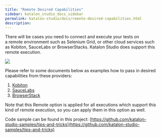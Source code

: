 ```yaml
---
title: "Remote Desired Capabilities" 
sidebar: katalon_studio_docs_sidebar
permalink: katalon-studio/docs/remote-desired-capabilities.html 
description: 
---
```

There will be cases you need to connect and execute your tests on a remote environment such as Selenium Grid, or other cloud services such as Kobiton, SauceLabs or BrowserStacks. Katalon Studio does support this remote execution.

![](../../images/katalon-studio/docs/remote-desired-capabilities/remote.png)

Please refer to some documents below as examples how to pass in desired capabilities from these providers:

1.  [Kobiton](https://docs.katalon.com/display/KD/Desired+capabilities+for+Kobiton+devices)
2.  [SauceLabs](https://docs.katalon.com/display/KD/SauceLabs+Integration)
3.  [BrowserStack](https://docs.katalon.com/display/KD/BrowserStack+Integration)

Note that this Remote option is applied for all executions which support this kind of remote execution, so you can apply them in this option as well.

Code sample can be found in this project: [https://github.com/katalon-studio-samples/tips-and-tricks](https://github.com/katalon-studio-samples/tips-and-tricks)